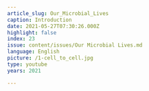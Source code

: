 ```yaml
---
article_slug: Our_Microbial_Lives
caption: Introduction
date: 2021-05-27T07:30:26.000Z
highlight: false
index: 23
issue: content/issues/Our Microbial Lives.md
language: English
picture: /1-cell_to_cell.jpg
type: youtube
years: 2021

---
```

